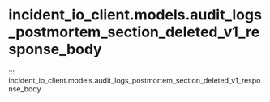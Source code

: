# incident_io_client.models.audit_logs_postmortem_section_deleted_v1_response_body

::: incident_io_client.models.audit_logs_postmortem_section_deleted_v1_response_body